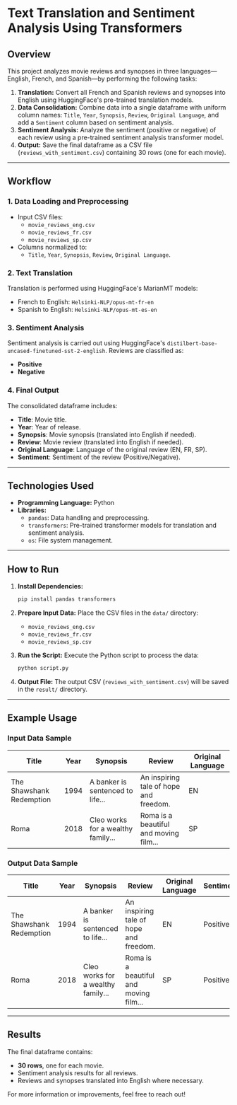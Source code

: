 # Text Translation and Sentiment Analysis Using Transformers

## Overview

This project analyzes movie reviews and synopses in three languages—English, French, and Spanish—by performing the following tasks:

1. **Translation:** Convert all French and Spanish reviews and synopses into English using HuggingFace's pre-trained translation models.
2. **Data Consolidation:** Combine data into a single dataframe with uniform column names: `Title`, `Year`, `Synopsis`, `Review`, `Original Language`, and add a `Sentiment` column based on sentiment analysis.
3. **Sentiment Analysis:** Analyze the sentiment (positive or negative) of each review using a pre-trained sentiment analysis transformer model.
4. **Output:** Save the final dataframe as a CSV file (`reviews_with_sentiment.csv`) containing 30 rows (one for each movie).

---

## Workflow

### 1. **Data Loading and Preprocessing**

- Input CSV files:
  - `movie_reviews_eng.csv`
  - `movie_reviews_fr.csv`
  - `movie_reviews_sp.csv`
- Columns normalized to:
  - `Title`, `Year`, `Synopsis`, `Review`, `Original Language`.

### 2. **Text Translation**

Translation is performed using HuggingFace's MarianMT models:

- French to English: `Helsinki-NLP/opus-mt-fr-en`
- Spanish to English: `Helsinki-NLP/opus-mt-es-en`

### 3. **Sentiment Analysis**

Sentiment analysis is carried out using HuggingFace's `distilbert-base-uncased-finetuned-sst-2-english`. Reviews are classified as:

- **Positive**
- **Negative**

### 4. **Final Output**

The consolidated dataframe includes:

- **Title**: Movie title.
- **Year**: Year of release.
- **Synopsis**: Movie synopsis (translated into English if needed).
- **Review**: Movie review (translated into English if needed).
- **Original Language**: Language of the original review (EN, FR, SP).
- **Sentiment**: Sentiment of the review (Positive/Negative).

---

## Technologies Used

- **Programming Language:** Python
- **Libraries:**
  - `pandas`: Data handling and preprocessing.
  - `transformers`: Pre-trained transformer models for translation and sentiment analysis.
  - `os`: File system management.

---

## How to Run

1. **Install Dependencies:**

   ```bash
   pip install pandas transformers
   ```

2. **Prepare Input Data:**
   Place the CSV files in the `data/` directory:

   - `movie_reviews_eng.csv`
   - `movie_reviews_fr.csv`
   - `movie_reviews_sp.csv`

3. **Run the Script:**
   Execute the Python script to process the data:

   ```bash
   python script.py
   ```

4. **Output File:**
   The output CSV (`reviews_with_sentiment.csv`) will be saved in the `result/` directory.

---

## Example Usage

### Input Data Sample

| Title                    | Year | Synopsis                           | Review                                 | Original Language |
| ------------------------ | ---- | ---------------------------------- | -------------------------------------- | ----------------- |
| The Shawshank Redemption | 1994 | A banker is sentenced to life...   | An inspiring tale of hope and freedom. | EN                |
| Roma                     | 2018 | Cleo works for a wealthy family... | Roma is a beautiful and moving film... | SP                |

### Output Data Sample

| Title                    | Year | Synopsis                           | Review                                 | Original Language | Sentiment |
| ------------------------ | ---- | ---------------------------------- | -------------------------------------- | ----------------- | --------- |
| The Shawshank Redemption | 1994 | A banker is sentenced to life...   | An inspiring tale of hope and freedom. | EN                | Positive  |
| Roma                     | 2018 | Cleo works for a wealthy family... | Roma is a beautiful and moving film... | SP                | Positive  |

---

## Results

The final dataframe contains:

- **30 rows**, one for each movie.
- Sentiment analysis results for all reviews.
- Reviews and synopses translated into English where necessary.

For more information or improvements, feel free to reach out!
